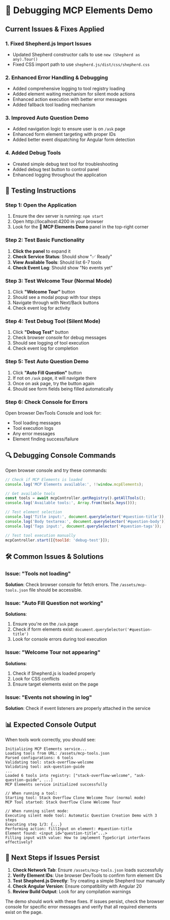 # 🐛 Debugging MCP Elements Demo

## Current Issues & Fixes Applied

### 1. **Fixed Shepherd.js Import Issues**
- Updated Shepherd constructor calls to use `new (Shepherd as any).Tour()`
- Fixed CSS import path to use `shepherd.js/dist/css/shepherd.css`

### 2. **Enhanced Error Handling & Debugging**
- Added comprehensive logging to tool registry loading
- Added element waiting mechanism for silent mode actions
- Enhanced action execution with better error messages
- Added fallback tool loading mechanism

### 3. **Improved Auto Question Demo**
- Added navigation logic to ensure user is on `/ask` page
- Enhanced form element targeting with proper IDs
- Added better event dispatching for Angular form detection

### 4. **Added Debug Tools**
- Created simple debug test tool for troubleshooting
- Added debug test button to control panel
- Enhanced logging throughout the application

## 🧪 Testing Instructions

### Step 1: Open the Application
1. Ensure the dev server is running: `npm start`
2. Open http://localhost:4200 in your browser
3. Look for the **🤖 MCP Elements Demo** panel in the top-right corner

### Step 2: Test Basic Functionality
1. **Click the panel** to expand it
2. **Check Service Status**: Should show "✅ Ready"
3. **View Available Tools**: Should list 6-7 tools
4. **Check Event Log**: Should show "No events yet"

### Step 3: Test Welcome Tour (Normal Mode)
1. Click **"Welcome Tour"** button
2. Should see a modal popup with tour steps
3. Navigate through with Next/Back buttons
4. Check event log for activity

### Step 4: Test Debug Tool (Silent Mode)
1. Click **"Debug Test"** button
2. Check browser console for debug messages
3. Should see logging of tool execution
4. Check event log for completion

### Step 5: Test Auto Question Demo
1. Click **"Auto Fill Question"** button
2. If not on `/ask` page, it will navigate there
3. Once on ask page, try the button again
4. Should see form fields being filled automatically

### Step 6: Check Console for Errors
Open browser DevTools Console and look for:
- Tool loading messages
- Tool execution logs
- Any error messages
- Element finding success/failure

## 🔍 Debugging Console Commands

Open browser console and try these commands:

```javascript
// Check if MCP Elements is loaded
console.log('MCP Elements available:', !!window.mcpElements);

// Get available tools
const tools = await mcpController.getRegistry().getAllTools();
console.log('Available tools:', Array.from(tools.keys()));

// Test element selection
console.log('Title input:', document.querySelector('#question-title'));
console.log('Body textarea:', document.querySelector('#question-body'));
console.log('Tags input:', document.querySelector('#question-tags'));

// Test tool execution manually
mcpController.start([{toolId: 'debug-test'}]);
```

## 🛠️ Common Issues & Solutions

### Issue: "Tools not loading"
**Solution**: Check browser console for fetch errors. The `/assets/mcp-tools.json` file should be accessible.

### Issue: "Auto Fill Question not working"
**Solutions**:
1. Ensure you're on the `/ask` page
2. Check if form elements exist: `document.querySelector('#question-title')`
3. Look for console errors during tool execution

### Issue: "Welcome Tour not appearing"
**Solutions**:
1. Check if Shepherd.js is loaded properly
2. Look for CSS conflicts
3. Ensure target elements exist on the page

### Issue: "Events not showing in log"
**Solution**: Check if event listeners are properly attached in the service

## 📊 Expected Console Output

When tools work correctly, you should see:

```
Initializing MCP Elements service...
Loading tools from URL: /assets/mcp-tools.json
Parsed configurations: 6 tools
Validating tool: stack-overflow-welcome
Validating tool: ask-question-guide
...
Loaded 6 tools into registry: ["stack-overflow-welcome", "ask-question-guide", ...]
MCP Elements service initialized successfully

// When running a tool:
Starting tool: Stack Overflow Clone Welcome Tour (normal mode)
MCP Tool started: Stack Overflow Clone Welcome Tour

// When running silent mode:
Executing silent mode tool: Automatic Question Creation Demo with 3 steps
Executing step 1/3: {...}
Performing action: fillInput on element: #question-title
Element found: <input id="question-title"...>
Filling input with value: How to implement TypeScript interfaces effectively?
```

## 🎯 Next Steps if Issues Persist

1. **Check Network Tab**: Ensure `/assets/mcp-tools.json` loads successfully
2. **Verify Element IDs**: Use browser DevTools to confirm form element IDs
3. **Test Shepherd.js Directly**: Try creating a simple Shepherd tour manually
4. **Check Angular Version**: Ensure compatibility with Angular 20
5. **Review Build Output**: Look for any compilation warnings

The demo should work with these fixes. If issues persist, check the browser console for specific error messages and verify that all required elements exist on the page.
